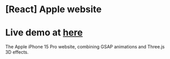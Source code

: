 # [React] Apple website
 # Live demo at [here](https://apple-website-five-iota.vercel.app/)

The Apple iPhone 15 Pro website, combining GSAP animations and Three.js 3D effects.
